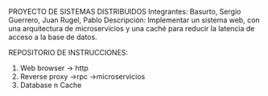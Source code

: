 PROYECTO DE SISTEMAS DISTRIBUIDOS 
Integrantes: Basurto, Sergio
	     Guerrero, Juan
	     Rugel, Pablo
Descripción: Implementar un sistema web, con una arquitectura de
	     microservicios y una caché para reducir la latencia
	     de acceso a la base de datos.
	
REPOSITORIO DE
INSTRUCCIONES:

1) Web browser -> http
2) Reverse proxy ->rpc ->microservicios
3) Database n Cache


